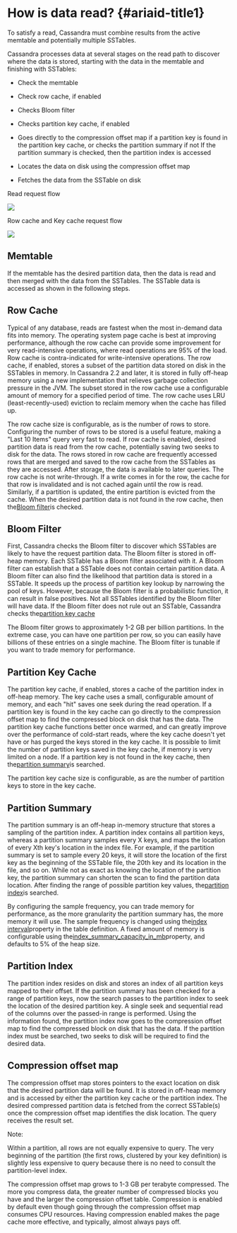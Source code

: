 # How is data read? {#ariaid-title1}

To satisfy a read, Cassandra must combine results from the active memtable and potentially multiple SSTables.

Cassandra processes data at several stages on the read path to discover where the data is stored, starting with the data in the memtable and finishing with SSTables:

* Check the memtable
* Check row cache, if enabled
* Checks Bloom filter
* Checks partition key cache, if enabled
* Goes directly to the compression offset map if a partition key is found in the partition key cache, or checks the partition summary if not
  If the partition summary is checked, then the partition index is accessed

* Locates the data on disk using the compression offset map
* Fetches the data from the SSTable on disk

Read request flow



![](https://docs.datastax.com/en/cassandra/3.0/cassandra/images/dml_caching-reads_12.png)



Row cache and Key cache request flow



![](https://docs.datastax.com/en/cassandra/3.0/cassandra/images/ops_how-cache-works.png)



## Memtable

If the memtable has the desired partition data, then the data is read and then merged with the data from the SSTables. The SSTable data is accessed as shown in the following steps.

## Row Cache

Typical of any database, reads are fastest when the most in-demand data fits into memory. The operating system page cache is best at improving performance, although the row cache can provide some improvement for very read-intensive operations, where read operations are 95% of the load. Row cache is contra-indicated for write-intensive operations. The row cache, if enabled, stores a subset of the partition data stored on disk in the SSTables in memory. In Cassandra 2.2 and later, it is stored in fully off-heap memory using a new implementation that relieves garbage collection pressure in the JVM. The subset stored in the row cache use a configurable amount of memory for a specified period of time. The row cache uses LRU \(least-recently-used\) eviction to reclaim memory when the cache has filled up.

The row cache size is configurable, as is the number of rows to store. Configuring the number of rows to be stored is a useful feature, making a "Last 10 Items" query very fast to read. If row cache is enabled, desired partition data is read from the row cache, potentially saving two seeks to disk for the data. The rows stored in row cache are frequently accessed rows that are merged and saved to the row cache from the SSTables as they are accessed. After storage, the data is available to later queries. The row cache is not write-through. If a write comes in for the row, the cache for that row is invalidated and is not cached again until the row is read. Similarly, if a partition is updated, the entire partition is evicted from the cache. When the desired partition data is not found in the row cache, then the[Bloom filter](https://docs.datastax.com/en/glossary/doc/glossary/gloss_bloom_filter.html)is checked.

## Bloom Filter

First, Cassandra checks the Bloom filter to discover which SSTables are likely to have the request partition data. The Bloom filter is stored in off-heap memory. Each SSTable has a Bloom filter associated with it. A Bloom filter can establish that a SSTable does not contain certain partition data. A Bloom filter can also find the likelihood that partition data is stored in a SSTable. It speeds up the process of partition key lookup by narrowing the pool of keys. However, because the Bloom filter is a probabilistic function, it can result in false positives. Not all SSTables identified by the Bloom filter will have data. If the Bloom filter does not rule out an SSTable, Cassandra checks the[partition key cache](https://docs.datastax.com/en/cassandra/3.0/cassandra/operations/opsConfiguringCaches.html)

The Bloom filter grows to approximately 1-2 GB per billion partitions. In the extreme case, you can have one partition per row, so you can easily have billions of these entries on a single machine. The Bloom filter is tunable if you want to trade memory for performance.

## Partition Key Cache

The partition key cache, if enabled, stores a cache of the partition index in off-heap memory. The key cache uses a small, configurable amount of memory, and each "hit" saves one seek during the read operation. If a partition key is found in the key cache can go directly to the compression offset map to find the compressed block on disk that has the data. The partition key cache functions better once warmed, and can greatly improve over the performance of cold-start reads, where the key cache doesn't yet have or has purged the keys stored in the key cache. It is possible to limit the number of partition keys saved in the key cache, if memory is very limited on a node. If a partition key is not found in the key cache, then the[partition summary](https://docs.datastax.com/en/glossary/doc/glossary/gloss_index_summary.html)is searched.

The partition key cache size is configurable, as are the number of partition keys to store in the key cache.

## Partition Summary

The partition summary is an off-heap in-memory structure that stores a sampling of the partition index. A partition index contains all partition keys, whereas a partition summary samples every X keys, and maps the location of every Xth key's location in the index file. For example, if the partition summary is set to sample every 20 keys, it will store the location of the first key as the beginning of the SSTable file, the 20th key and its location in the file, and so on. While not as exact as knowing the location of the partition key, the partition summary can shorten the scan to find the partition data location. After finding the range of possible partition key values, the[partition index](https://docs.datastax.com/en/glossary/doc/glossary/gloss_primary_index.html)is searched.

By configuring the sample frequency, you can trade memory for performance, as the more granularity the partition summary has, the more memory it will use. The sample frequency is changed using the[index interval](https://docs.datastax.com/en/cql/3.3/cql/cql_reference/cqlCreateTable.html#tabProp)property in the table definition. A fixed amount of memory is configurable using the[index\_summary\_capacity\_in\_mb](https://docs.datastax.com/en/cassandra/3.0/cassandra/configuration/configCassandra_yaml.html#configCassandra_yaml__index_summary_capacity_in_mb)property, and defaults to 5% of the heap size.

## Partition Index

The partition index resides on disk and stores an index of all partition keys mapped to their offset. If the partition summary has been checked for a range of partition keys, now the search passes to the partition index to seek the location of the desired partition key. A single seek and sequential read of the columns over the passed-in range is performed. Using the information found, the partition index now goes to the compression offset map to find the compressed block on disk that has the data. If the partition index must be searched, two seeks to disk will be required to find the desired data.

## Compression offset map

The compression offset map stores pointers to the exact location on disk that the desired partition data will be found. It is stored in off-heap memory and is accessed by either the partition key cache or the partition index. The desired compressed partition data is fetched from the correct SSTable\(s\) once the compression offset map identifies the disk location. The query receives the result set.

Note:

Within a partition, all rows are not equally expensive to query. The very beginning of the partition \(the first rows, clustered by your key definition\) is slightly less expensive to query because there is no need to consult the partition-level index.

The compression offset map grows to 1-3 GB per terabyte compressed. The more you compress data, the greater number of compressed blocks you have and the larger the compression offset table. Compression is enabled by default even though going through the compression offset map consumes CPU resources. Having compression enabled makes the page cache more effective, and typically, almost always pays off.



